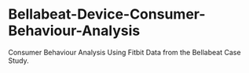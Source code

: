 # Bellabeat-Device-Consumer-Behaviour-Analysis
Consumer Behaviour Analysis Using Fitbit Data from the Bellabeat Case Study.
